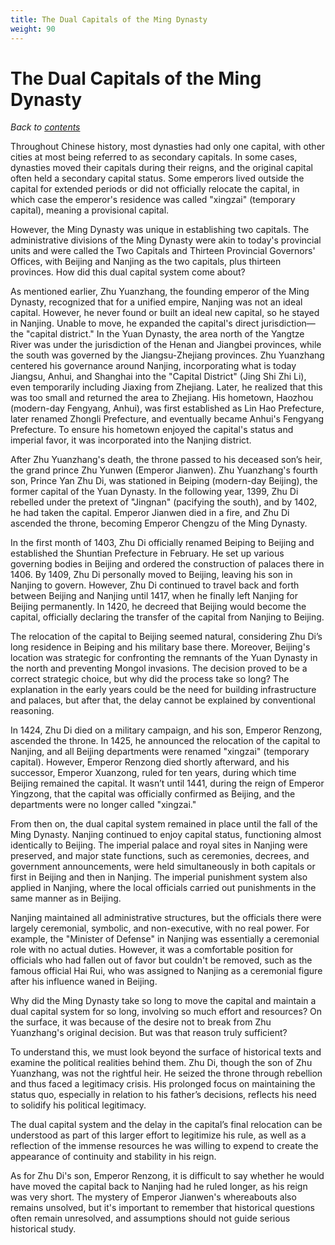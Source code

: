 ```yaml
---
title: The Dual Capitals of the Ming Dynasty
weight: 90
---
```


# The Dual Capitals of the Ming Dynasty

*Back to [contents](./content.md)*

Throughout Chinese history, most dynasties had only one capital, with other cities at most being referred to as secondary capitals. In some cases, dynasties moved their capitals during their reigns, and the original capital often held a secondary capital status. Some emperors lived outside the capital for extended periods or did not officially relocate the capital, in which case the emperor's residence was called "xingzai" (temporary capital), meaning a provisional capital.

However, the Ming Dynasty was unique in establishing two capitals. The administrative divisions of the Ming Dynasty were akin to today's provincial units and were called the Two Capitals and Thirteen Provincial Governors' Offices, with Beijing and Nanjing as the two capitals, plus thirteen provinces. How did this dual capital system come about?

As mentioned earlier, Zhu Yuanzhang, the founding emperor of the Ming Dynasty, recognized that for a unified empire, Nanjing was not an ideal capital. However, he never found or built an ideal new capital, so he stayed in Nanjing. Unable to move, he expanded the capital's direct jurisdiction—the "capital district." In the Yuan Dynasty, the area north of the Yangtze River was under the jurisdiction of the Henan and Jiangbei provinces, while the south was governed by the Jiangsu-Zhejiang provinces. Zhu Yuanzhang centered his governance around Nanjing, incorporating what is today Jiangsu, Anhui, and Shanghai into the "Capital District" (Jing Shi Zhi Li), even temporarily including Jiaxing from Zhejiang. Later, he realized that this was too small and returned the area to Zhejiang. His hometown, Haozhou (modern-day Fengyang, Anhui), was first established as Lin Hao Prefecture, later renamed Zhongli Prefecture, and eventually became Anhui's Fengyang Prefecture. To ensure his hometown enjoyed the capital's status and imperial favor, it was incorporated into the Nanjing district.

After Zhu Yuanzhang's death, the throne passed to his deceased son’s heir, the grand prince Zhu Yunwen (Emperor Jianwen). Zhu Yuanzhang's fourth son, Prince Yan Zhu Di, was stationed in Beiping (modern-day Beijing), the former capital of the Yuan Dynasty. In the following year, 1399, Zhu Di rebelled under the pretext of "Jingnan" (pacifying the south), and by 1402, he had taken the capital. Emperor Jianwen died in a fire, and Zhu Di ascended the throne, becoming Emperor Chengzu of the Ming Dynasty.

In the first month of 1403, Zhu Di officially renamed Beiping to Beijing and established the Shuntian Prefecture in February. He set up various governing bodies in Beijing and ordered the construction of palaces there in 1406. By 1409, Zhu Di personally moved to Beijing, leaving his son in Nanjing to govern. However, Zhu Di continued to travel back and forth between Beijing and Nanjing until 1417, when he finally left Nanjing for Beijing permanently. In 1420, he decreed that Beijing would become the capital, officially declaring the transfer of the capital from Nanjing to Beijing.

The relocation of the capital to Beijing seemed natural, considering Zhu Di’s long residence in Beiping and his military base there. Moreover, Beijing's location was strategic for confronting the remnants of the Yuan Dynasty in the north and preventing Mongol invasions. The decision proved to be a correct strategic choice, but why did the process take so long? The explanation in the early years could be the need for building infrastructure and palaces, but after that, the delay cannot be explained by conventional reasoning.

In 1424, Zhu Di died on a military campaign, and his son, Emperor Renzong, ascended the throne. In 1425, he announced the relocation of the capital to Nanjing, and all Beijing departments were renamed "xingzai" (temporary capital). However, Emperor Renzong died shortly afterward, and his successor, Emperor Xuanzong, ruled for ten years, during which time Beijing remained the capital. It wasn’t until 1441, during the reign of Emperor Yingzong, that the capital was officially confirmed as Beijing, and the departments were no longer called "xingzai."

From then on, the dual capital system remained in place until the fall of the Ming Dynasty. Nanjing continued to enjoy capital status, functioning almost identically to Beijing. The imperial palace and royal sites in Nanjing were preserved, and major state functions, such as ceremonies, decrees, and government announcements, were held simultaneously in both capitals or first in Beijing and then in Nanjing. The imperial punishment system also applied in Nanjing, where the local officials carried out punishments in the same manner as in Beijing.

Nanjing maintained all administrative structures, but the officials there were largely ceremonial, symbolic, and non-executive, with no real power. For example, the "Minister of Defense" in Nanjing was essentially a ceremonial role with no actual duties. However, it was a comfortable position for officials who had fallen out of favor but couldn't be removed, such as the famous official Hai Rui, who was assigned to Nanjing as a ceremonial figure after his influence waned in Beijing.

Why did the Ming Dynasty take so long to move the capital and maintain a dual capital system for so long, involving so much effort and resources? On the surface, it was because of the desire not to break from Zhu Yuanzhang's original decision. But was that reason truly sufficient?

To understand this, we must look beyond the surface of historical texts and examine the political realities behind them. Zhu Di, though the son of Zhu Yuanzhang, was not the rightful heir. He seized the throne through rebellion and thus faced a legitimacy crisis. His prolonged focus on maintaining the status quo, especially in relation to his father’s decisions, reflects his need to solidify his political legitimacy.

The dual capital system and the delay in the capital’s final relocation can be understood as part of this larger effort to legitimize his rule, as well as a reflection of the immense resources he was willing to expend to create the appearance of continuity and stability in his reign.

As for Zhu Di's son, Emperor Renzong, it is difficult to say whether he would have moved the capital back to Nanjing had he ruled longer, as his reign was very short. The mystery of Emperor Jianwen's whereabouts also remains unsolved, but it's important to remember that historical questions often remain unresolved, and assumptions should not guide serious historical study.